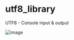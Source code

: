 # utf8_library
UTF8 - Console input &amp; output

![image](https://user-images.githubusercontent.com/59164059/163695252-99461e23-7087-48e5-90ab-0cb44e6159e8.png)
